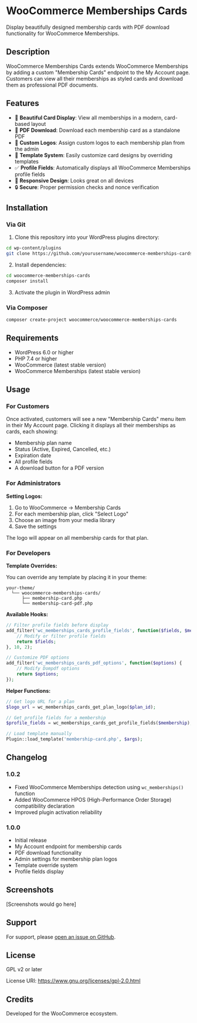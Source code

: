 # WooCommerce Memberships Cards

Display beautifully designed membership cards with PDF download functionality for WooCommerce Memberships.

## Description

WooCommerce Memberships Cards extends WooCommerce Memberships by adding a custom "Membership Cards" endpoint to the My Account page. Customers can view all their memberships as styled cards and download them as professional PDF documents.

## Features

- 🎴 **Beautiful Card Display**: View all memberships in a modern, card-based layout
- 📄 **PDF Download**: Download each membership card as a standalone PDF
- 🏢 **Custom Logos**: Assign custom logos to each membership plan from the admin
- 🎨 **Template System**: Easily customize card designs by overriding templates
- ✅ **Profile Fields**: Automatically displays all WooCommerce Memberships profile fields
- 📱 **Responsive Design**: Looks great on all devices
- 🔒 **Secure**: Proper permission checks and nonce verification

## Installation

### Via Git

1. Clone this repository into your WordPress plugins directory:
```bash
cd wp-content/plugins
git clone https://github.com/yourusername/woocommerce-memberships-cards.git
```

2. Install dependencies:
```bash
cd woocommerce-memberships-cards
composer install
```

3. Activate the plugin in WordPress admin

### Via Composer

```bash
composer create-project woocommerce/woocommerce-memberships-cards
```

## Requirements

- WordPress 6.0 or higher
- PHP 7.4 or higher
- WooCommerce (latest stable version)
- WooCommerce Memberships (latest stable version)

## Usage

### For Customers

Once activated, customers will see a new "Membership Cards" menu item in their My Account page. Clicking it displays all their memberships as cards, each showing:

- Membership plan name
- Status (Active, Expired, Cancelled, etc.)
- Expiration date
- All profile fields
- A download button for a PDF version

### For Administrators

**Setting Logos:**

1. Go to WooCommerce → Membership Cards
2. For each membership plan, click "Select Logo"
3. Choose an image from your media library
4. Save the settings

The logo will appear on all membership cards for that plan.

### For Developers

**Template Overrides:**

You can override any template by placing it in your theme:

```
your-theme/
  └── woocommerce-memberships-cards/
      ├── membership-card.php
      └── membership-card-pdf.php
```

**Available Hooks:**

```php
// Filter profile fields before display
add_filter('wc_memberships_cards_profile_fields', function($fields, $membership) {
    // Modify or filter profile fields
    return $fields;
}, 10, 2);

// Customize PDF options
add_filter('wc_memberships_cards_pdf_options', function($options) {
    // Modify Dompdf options
    return $options;
});
```

**Helper Functions:**

```php
// Get logo URL for a plan
$logo_url = wc_memberships_cards_get_plan_logo($plan_id);

// Get profile fields for a membership
$profile_fields = wc_memberships_cards_get_profile_fields($membership);

// Load template manually
Plugin::load_template('membership-card.php', $args);
```

## Changelog

### 1.0.2
- Fixed WooCommerce Memberships detection using `wc_memberships()` function
- Added WooCommerce HPOS (High-Performance Order Storage) compatibility declaration
- Improved plugin activation reliability

### 1.0.0
- Initial release
- My Account endpoint for membership cards
- PDF download functionality
- Admin settings for membership plan logos
- Template override system
- Profile fields display

## Screenshots

[Screenshots would go here]

## Support

For support, please [open an issue on GitHub](https://github.com/yourusername/woocommerce-memberships-cards/issues).

## License

GPL v2 or later

License URI: https://www.gnu.org/licenses/gpl-2.0.html

## Credits

Developed for the WooCommerce ecosystem.

